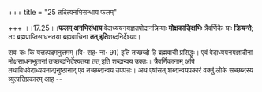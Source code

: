 +++
title = "25 तदित्यनभिसन्धाय फलम्"

+++
।।17.25।।**फलम् अनभिसंधाय** वेदाध्ययनयज्ञतपोदानक्रियाः
**मोक्षकाङ्क्षिभिः** त्रैवर्णिकैः याः **क्रियन्ते;** ताः
ब्रह्मप्राप्तिसाधनतया ब्रह्मवाचिना **तत् इति**शब्दनिर्देश्याः।  
  
सवः कः किं यत्तत्पदमनुत्तमम् (वि॰ सह॰ ना॰ 91) इति तच्छब्दो हि ब्रह्मवाची
प्रसिद्धः। एवं वेदाध्ययनयज्ञादीनां मोक्षसाधनभूतानां तच्छब्दनिर्देश्यतया
तत् इति शब्दान्वय उक्तः। त्रैवर्णिकानाम् अपि
तथाविधवेदाध्ययनाद्यनुष्ठानाद् एव तच्छब्दान्वय उपपन्नः। अथ एषांसत्
शब्दान्वयप्रकारं वक्तुं लोके सच्छब्दस्य व्युत्पत्तिप्रकारम् आह --

